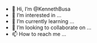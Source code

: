 - 👋 Hi, I’m @KennethBusa
- 👀 I’m interested in ...
- 🌱 I’m currently learning ...
- 💞️ I’m looking to collaborate on ...
- 📫 How to reach me ...

<!---
KennethBusa/KennethBusa is a ✨ special ✨ repository because its `README.md` (this file) appears on your GitHub profile.
You can click the Preview link to take a look at your changes.
--->
